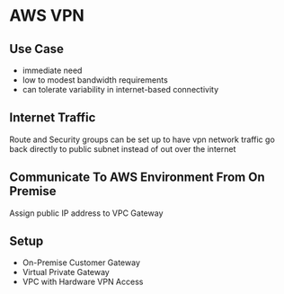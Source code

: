 # AWS VPN

## Use Case
- immediate need
- low to modest bandwidth requirements
- can tolerate variability in internet-based connectivity

## Internet Traffic
Route and Security groups can be set up to have vpn network traffic go back
directly to public subnet instead of out over the internet

## Communicate To AWS Environment From On Premise
Assign public IP address to VPC Gateway

## Setup
- On-Premise Customer Gateway
- Virtual Private Gateway
- VPC with Hardware VPN Access
